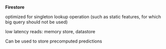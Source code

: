 

**Firestore**

optimized for singleton lookup operation (such as static features, for which big query should not be used)

low latency reads: memory store, datastore

Can be used to store precomputed predictions